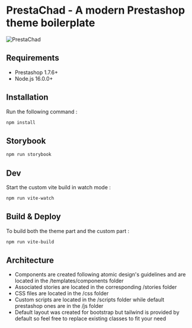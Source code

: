 # PrestaChad - A modern Prestashop theme boilerplate

![PrestaChad](https://cdn.jsdelivr.net/gh/Plumie/PrestaChad/_dev/assets/prestachad.jpg)

## Requirements
- Prestashop 1.7.6+
- Node.js 16.0.0+

## Installation

Run the following command :
```bash
npm install
```

## Storybook

```bash
npm run storybook
```

## Dev

Start the custom vite build in watch mode : 
```bash
npm run vite-watch
```

## Build & Deploy

To build both the theme part and the custom part :
```bash
npm run vite-build
```

## Architecture

- Components are created following atomic design's guidelines and are located in the /templates/components folder
- Associated stories are located in the corresponding /stories folder
- CSS files are located in the /css folder
- Custom scripts are located in the /scripts folder while default prestashop ones are in the /js folder
- Default layout was created for bootstrap but tailwind is provided by default so feel free to replace existing classes to fit your need
